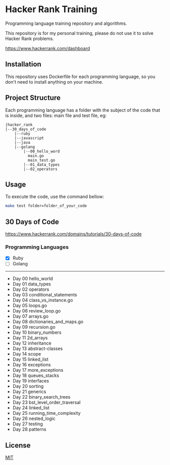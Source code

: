 # Hacker Rank Training

Programming language training repository and algorithms.

This repository is for my personal training, please do not use it to solve Hacker Rank problems.

https://www.hackerrank.com/dashboard

## Installation

This repository uses Dockerfile for each programming language, so you don't need to install anything on your machine.

## Project Structure
Each programming language has a folder with the subject of the code that is inside, and two files: main file and test file, eg:

```
|hacker_rank
|--30_days_of_code
    |--ruby
    |--javascript
    |--java
    |--golang
        |--00_hello_word
          main.go
          main_test.go
        |--01_data_types
        |--02_operators
```

## Usage

To execute the code, use the command bellow:

```bash
make test folder=folder_of_your_code
```

## 30 Days of Code

https://www.hackerrank.com/domains/tutorials/30-days-of-code

### Programming Languages

- [x] Ruby
- [ ] Golang

---

* Day 00 hello_world
* Day 01 data_types
* Day 02 operators
* Day 03 conditional_statements
* Day 04 class_vs_instance.go
* Day 05 loops.go
* Day 06 review_loop.go
* Day 07 arrays.go
* Day 08 dictionaries_and_maps.go
* Day 09 recursion.go
* Day 10 binary_numbers
* Day 11 2d_arrays
* Day 12 inheritance
* Day 13 abstract-classes
* Day 14 scope
* Day 15 linked_list
* Day 16 exceptions
* Day 17 more_exceptions
* Day 18 queues_stacks
* Day 19 interfaces
* Day 20 sorting
* Day 21 generics
* Day 22 binary_search_trees
* Day 23 bst_level_order_traversal
* Day 24 linked_list
* Day 25 running_time_complexity
* Day 26 nested_logic
* Day 27 testing
* Day 28 patterns

## License
[MIT](https://choosealicense.com/licenses/mit/)
